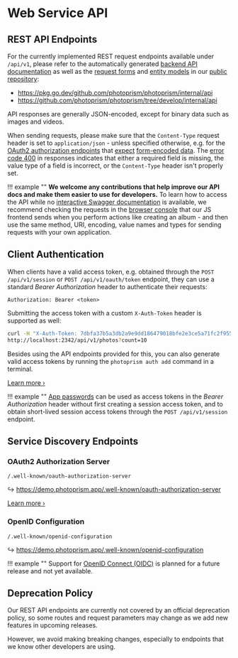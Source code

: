 # Web Service API

## REST API Endpoints

For the currently implemented REST request endpoints available under `/api/v1`, please refer to the automatically generated [backend API documentation](https://pkg.go.dev/github.com/photoprism/photoprism/internal/api) as well as the [request forms](https://pkg.go.dev/github.com/photoprism/photoprism/internal/form) and [entity models](https://pkg.go.dev/github.com/photoprism/photoprism/internal/entity) in our [public repository](https://github.com/photoprism/photoprism/tree/develop/internal):

- https://pkg.go.dev/github.com/photoprism/photoprism/internal/api
- https://github.com/photoprism/photoprism/tree/develop/internal/api

API responses are generally JSON-encoded, except for binary data such as images and videos.

When sending requests, please make sure that the `Content-Type` request header is set to `application/json` - unless specified otherwise, e.g. for the [OAuth2 authorization endpoints](#oauth2-authorization-server) that [expect](https://www.oauth.com/oauth2-servers/access-tokens/client-credentials/) [form-encoded data](https://developer.mozilla.org/en-US/docs/Web/HTTP/Methods/POST#example). The [error code 400](https://github.com/photoprism/photoprism/issues/4354) in responses indicates that either a required field is missing, the value type of a field is incorrect, or the `Content-Type` header isn't properly set.

!!! example ""
    **We welcome any contributions that help improve our API docs and make them easier to use for developers.** To learn how to access the API while no [interactive Swagger documentation](https://github.com/photoprism/photoprism/issues/2132) is available, we recommend checking the requests in the [browser console](../../getting-started/troubleshooting/logs.md#__tabbed_1_2) that our JS frontend sends when you perform actions like creating an album - and then use the same method, URI, encoding, value names and types for sending requests with your own application.

## Client Authentication

When clients have a valid access token, e.g. obtained through the `POST /api/v1/session` or `POST /api/v1/oauth/token` endpoint, they can use a standard *Bearer Authorization* header to authenticate their requests:

```
Authorization: Bearer <token>
```

Submitting the access token with a custom `X-Auth-Token` header is supported as well:

```bash
curl -H "X-Auth-Token: 7dbfa37b5a3db2a9e9dd186479018bfe2e3ce5a71fc2f955" \
http://localhost:2342/api/v1/photos?count=10
```

Besides using the API endpoints provided for this, you can also generate valid access tokens by running the `photoprism auth add` command in a terminal.

[Learn more ›](auth.md)

!!! example ""
    [App passwords](../../user-guide/settings/account.md#apps-and-devices) can be used as access tokens in the *Bearer Authorization* header without first creating a session access token, and to obtain short-lived session access tokens through the `POST /api/v1/session` endpoint.

## Service Discovery Endpoints

### OAuth2 Authorization Server

```
/.well-known/oauth-authorization-server
```

↪ <https://demo.photoprism.app/.well-known/oauth-authorization-server>

[Learn more ›](oauth2.md)

### OpenID Configuration

```
/.well-known/openid-configuration
```

↪ <https://demo.photoprism.app/.well-known/openid-configuration>

!!! example ""
    Support for [OpenID Connect (OIDC)](https://github.com/photoprism/photoprism/issues/782) is planned for a future release and not yet available.

## Deprecation Policy

Our REST API endpoints are currently not covered by an official deprecation policy, so some routes and request parameters may change as we add new features in upcoming releases.

However, we avoid making breaking changes, especially to endpoints that we know other developers are using.
